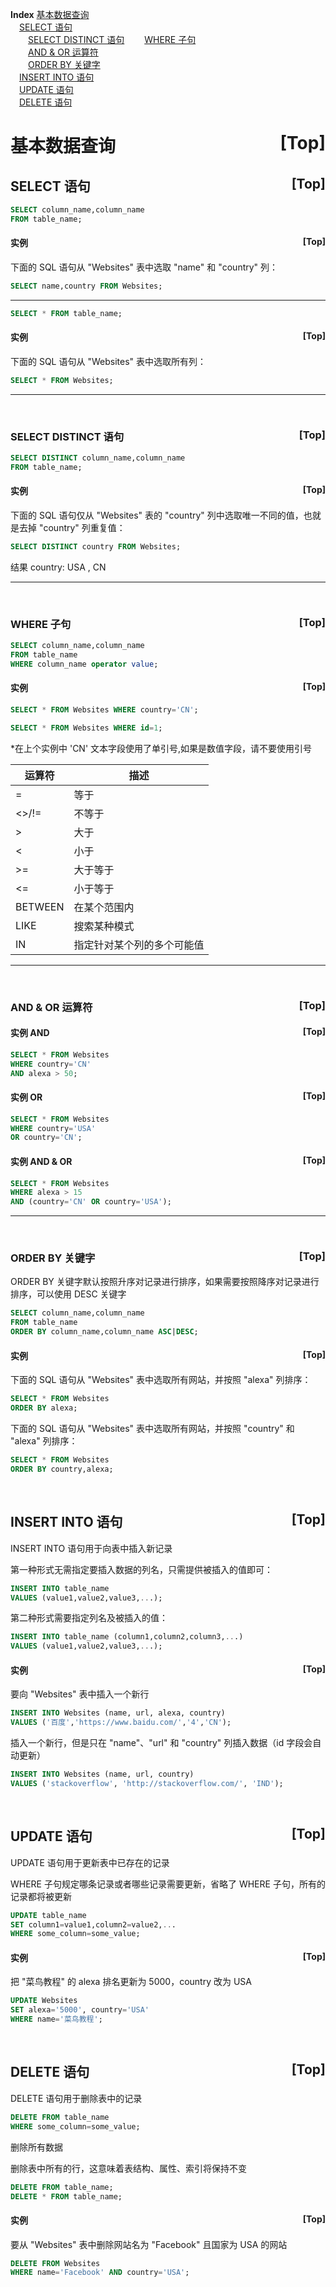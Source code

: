 <a name="index">**Index**</a>
<a href="#0">基本数据查询</a>  
&emsp;<a href="#1">SELECT 语句</a>  
&emsp;&emsp;<a href="#4">SELECT DISTINCT 语句</a> 
&emsp;&emsp;<a href="#6">WHERE 子句</a>  
&emsp;&emsp;<a href="#8">AND & OR 运算符</a>  
&emsp;&emsp;<a href="#12">ORDER BY 关键字</a>  
&emsp;<a href="#14">INSERT INTO 语句</a>  
&emsp;<a href="#16">UPDATE 语句</a>  
&emsp;<a href="#18">DELETE 语句</a>  
# <a name="0">基本数据查询</a><a style="float:right;text-decoration:none;" href="#index">[Top]</a>


 
## <a name="1">SELECT 语句</a><a style="float:right;text-decoration:none;" href="#index">[Top]</a>

```sql
SELECT column_name,column_name
FROM table_name;
```

#### <a name="2">实例</a><a style="float:right;text-decoration:none;" href="#index">[Top]</a>

下面的 SQL 语句从 "Websites" 表中选取 "name" 和 "country" 列：

```sql
SELECT name,country FROM Websites;
```

-------------

```sql
SELECT * FROM table_name;
```
#### <a name="3">实例</a><a style="float:right;text-decoration:none;" href="#index">[Top]</a>

下面的 SQL 语句从 "Websites" 表中选取所有列：

```sql
SELECT * FROM Websites;
```

-------------
 <br/> 
 
### <a name="4">SELECT DISTINCT 语句</a><a style="float:right;text-decoration:none;" href="#index">[Top]</a>

```sql
SELECT DISTINCT column_name,column_name
FROM table_name;
```
#### <a name="5">实例</a><a style="float:right;text-decoration:none;" href="#index">[Top]</a>

下面的 SQL 语句仅从 "Websites" 表的 "country" 列中选取唯一不同的值，也就是去掉 "country" 列重复值：

```sql
SELECT DISTINCT country FROM Websites;
```
结果
country: USA , CN

-------------
 <br/> 

### <a name="6">WHERE 子句</a><a style="float:right;text-decoration:none;" href="#index">[Top]</a>

```sql
SELECT column_name,column_name
FROM table_name
WHERE column_name operator value;
```
#### <a name="7">实例</a><a style="float:right;text-decoration:none;" href="#index">[Top]</a>

```sql
SELECT * FROM Websites WHERE country='CN';
```

```sql
SELECT * FROM Websites WHERE id=1;
```

*在上个实例中 'CN' 文本字段使用了单引号,如果是数值字段，请不要使用引号

|运算符|描述|
|---|---|
|=|等于|
|<>/!=|不等于
|>|大于|
|<|小于|
|>=|大于等于|
|<=|小于等于|
|BETWEEN|在某个范围内|
|LIKE|搜索某种模式|
|IN|指定针对某个列的多个可能值|

-------------
 <br/>

### <a name="8">AND & OR 运算符</a><a style="float:right;text-decoration:none;" href="#index">[Top]</a>

#### <a name="9">实例 AND</a><a style="float:right;text-decoration:none;" href="#index">[Top]</a>

```sql
SELECT * FROM Websites
WHERE country='CN'
AND alexa > 50;
```

#### <a name="10">实例 OR</a><a style="float:right;text-decoration:none;" href="#index">[Top]</a>

```sql
SELECT * FROM Websites
WHERE country='USA'
OR country='CN';
```

#### <a name="11">实例 AND & OR</a><a style="float:right;text-decoration:none;" href="#index">[Top]</a>

```sql
SELECT * FROM Websites
WHERE alexa > 15
AND (country='CN' OR country='USA');
```

-------------
 <br/>

### <a name="12">ORDER BY 关键字</a><a style="float:right;text-decoration:none;" href="#index">[Top]</a>

ORDER BY 关键字默认按照升序对记录进行排序，如果需要按照降序对记录进行排序，可以使用 DESC 关键字

```sql
SELECT column_name,column_name
FROM table_name
ORDER BY column_name,column_name ASC|DESC;
```

#### <a name="13">实例</a><a style="float:right;text-decoration:none;" href="#index">[Top]</a>

下面的 SQL 语句从 "Websites" 表中选取所有网站，并按照 "alexa" 列排序：

```sql
SELECT * FROM Websites
ORDER BY alexa;
```

下面的 SQL 语句从 "Websites" 表中选取所有网站，并按照 "country" 和 "alexa" 列排序：

```sql
SELECT * FROM Websites
ORDER BY country,alexa;
```

 <br/>
 
## <a name="14">INSERT INTO 语句</a><a style="float:right;text-decoration:none;" href="#index">[Top]</a>

INSERT INTO 语句用于向表中插入新记录

第一种形式无需指定要插入数据的列名，只需提供被插入的值即可：
```sql
INSERT INTO table_name
VALUES (value1,value2,value3,...);
```

第二种形式需要指定列名及被插入的值：
```sql
INSERT INTO table_name (column1,column2,column3,...)
VALUES (value1,value2,value3,...);
```

#### <a name="15">实例</a><a style="float:right;text-decoration:none;" href="#index">[Top]</a>

要向 "Websites" 表中插入一个新行

```sql
INSERT INTO Websites (name, url, alexa, country)
VALUES ('百度','https://www.baidu.com/','4','CN');
```

插入一个新行，但是只在 "name"、"url" 和 "country" 列插入数据（id 字段会自动更新）

```sql
INSERT INTO Websites (name, url, country)
VALUES ('stackoverflow', 'http://stackoverflow.com/', 'IND');
```

 <br/>
 
## <a name="16">UPDATE 语句</a><a style="float:right;text-decoration:none;" href="#index">[Top]</a>

UPDATE 语句用于更新表中已存在的记录

WHERE 子句规定哪条记录或者哪些记录需要更新，省略了 WHERE 子句，所有的记录都将被更新

```sql
UPDATE table_name
SET column1=value1,column2=value2,...
WHERE some_column=some_value;
```

#### <a name="17">实例</a><a style="float:right;text-decoration:none;" href="#index">[Top]</a>

把 "菜鸟教程" 的 alexa 排名更新为 5000，country 改为 USA

```sql
UPDATE Websites 
SET alexa='5000', country='USA' 
WHERE name='菜鸟教程';
```

 <br/>
 
## <a name="18">DELETE 语句</a><a style="float:right;text-decoration:none;" href="#index">[Top]</a>

DELETE 语句用于删除表中的记录

```sql
DELETE FROM table_name
WHERE some_column=some_value;
```
删除所有数据

删除表中所有的行，这意味着表结构、属性、索引将保持不变

```sql
DELETE FROM table_name;
DELETE * FROM table_name;
```

#### <a name="19">实例</a><a style="float:right;text-decoration:none;" href="#index">[Top]</a>

要从 "Websites" 表中删除网站名为 "Facebook" 且国家为 USA 的网站

```sql
DELETE FROM Websites
WHERE name='Facebook' AND country='USA';
```
